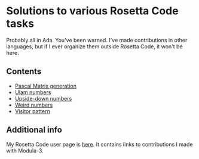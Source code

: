 # Solutions to various Rosetta Code tasks

Probably all in Ada. You've been warned.
I've made contributions in other languages, but if I ever organize them
outside Rosetta Code, it won't be here.

## Contents

* [Pascal Matrix generation](https://rosettacode.org/wiki/Pascal_matrix_generation#Ada)
* [Ulam numbers](https://rosettacode.org/wiki/Ulam_numbers#Ada)
* [Upside-down numbers](https://rosettacode.org/wiki/Upside-down_numbers#Ada)
* [Weird numbers](https://rosettacode.org/wiki/Weird_numbers#Ada)
* [Visitor pattern](https://rosettacode.org/wiki/Visitor_pattern#Ada)

## Additional info

My Rosetta Code user page is [here](https://rosettacode.org/wiki/User:Cantanima).
It contains links to contributions I made with Modula-3.
